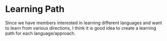 # Learning Path

Since we have members interested in learning different languages and want to
learn from various directions, I think it is good idea to create a learning
path for each language/approach.
